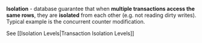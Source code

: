 **Isolation** - database guarantee that when **multiple transactions access the same rows**, they are **isolated** from each other (e.g. not reading dirty writes). Typical example is the concurrent counter modification.

See [[Isolation Levels|Transaction Isolation Levels]]